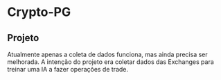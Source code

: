 # Crypto-PG

## Projeto
Atualmente apenas a coleta de dados funciona, mas ainda precisa ser melhorada. A intenção do projeto era coletar dados das Exchanges para treinar uma IA a fazer operações de trade.
